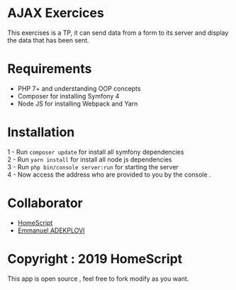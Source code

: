 # AJAX Exercices
 
This exercises is a TP, it can send data from a form to its server and display the data that has been sent.

# Requirements

  - PHP 7+ and understanding OOP concepts
  - Composer for installing Symfony 4
  - Node JS for installing Webpack and Yarn
  
# Installation

1 - Run `composer update` for install all symfony dependencies  
2 - Run `yarn install` for install all node js dependencies  
3 - Run `php bin/console server:run` for starting the server  
4 - Now access the address who are provided to you by the console  .  

# Collaborator

 - [HomeScript](https://github.com/homescript1)
 - [Emmanuel ADEKPLOVI](https://github.com/kpego)

# Copyright : 2019 HomeScript

This app is open source , feel free to fork modify as you want.
  
